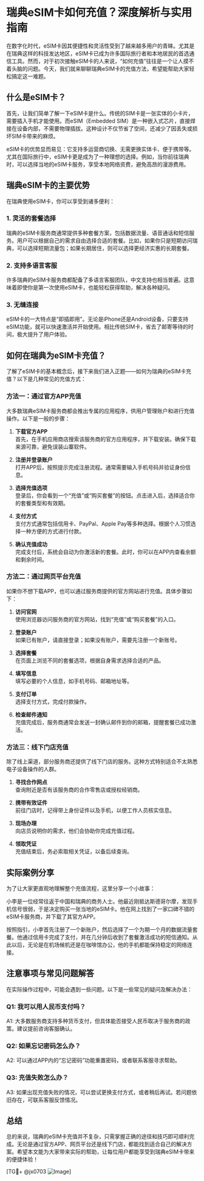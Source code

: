 # 瑞典eSIM卡如何充值？深度解析与实用指南

在数字化时代，eSIM卡因其便捷性和灵活性受到了越来越多用户的青睐。尤其是在瑞典这样的科技发达地区，eSIM卡已成为许多国际旅行者和本地居民的首选通信工具。然而，对于初次接触eSIM卡的人来说，“如何充值”往往是一个让人摸不着头脑的问题。今天，我们就来聊聊瑞典eSIM卡的充值方法，希望能帮助大家轻松搞定这一难题。

## 什么是eSIM卡？

首先，让我们简单了解一下eSIM卡是什么。传统的SIM卡是一张实体的小卡片，需要插入手机才能使用。而eSIM（Embedded SIM）是一种嵌入式芯片，直接焊接在设备内部，不需要物理插拔。这种设计不仅节省了空间，还减少了因丢失或损坏SIM卡带来的麻烦。

eSIM卡的优势显而易见：它支持多运营商切换、无需更换实体卡、便于携带等。尤其在国际旅行中，eSIM卡更是成为了一种理想的选择。例如，当你前往瑞典时，可以选择当地的eSIM卡服务，享受本地网络资费，避免高昂的漫游费用。

## 瑞典eSIM卡的主要优势

在瑞典使用eSIM卡，你可以享受到诸多便利：

### 1. **灵活的套餐选择**
   瑞典的eSIM卡服务商通常提供多种套餐方案，包括数据流量、语音通话和短信服务。用户可以根据自己的需求自由选择合适的套餐。比如，如果你只是短期访问瑞典，可以选择短期流量包；如果长期居住，则可以选择更经济实惠的长期套餐。

### 2. **支持多语言客服**
   许多瑞典的eSIM卡服务商都配备了多语言客服团队，中文支持也相当普遍。这意味着即使你是第一次使用eSIM卡，也能轻松获得帮助，解决各种疑问。

### 3. **无缝连接**
   eSIM卡的一大特点是“即插即用”。无论是iPhone还是Android设备，只要支持eSIM功能，就可以快速激活并开始使用。相比传统SIM卡，省去了邮寄等待的时间，极大提升了用户体验。

## 如何在瑞典为eSIM卡充值？

了解了eSIM卡的基本概念后，接下来我们进入正题——如何为瑞典的eSIM卡充值？以下是几种常见的充值方式：

### 方法一：通过官方APP充值
大多数瑞典eSIM卡服务商都会推出专属的应用程序，供用户管理账户和进行充值操作。以下是一般的步骤：

1. **下载官方APP**  
   首先，在手机应用商店搜索该服务商的官方应用程序，并下载安装。确保下载来源可靠，避免误装山寨软件。

2. **注册并登录账户**  
   打开APP后，按照提示完成注册流程。通常需要输入手机号码并验证身份信息。

3. **选择充值选项**  
   登录后，你会看到一个“充值”或“购买套餐”的按钮。点击进入后，选择适合你的套餐类型和有效期。

4. **支付方式**  
   支付方式通常包括信用卡、PayPal、Apple Pay等多种选择。根据个人习惯选择一种方便的方式进行付款。

5. **确认充值成功**  
   完成支付后，系统会自动为你激活新的套餐。此时，你可以在APP内查看余额和剩余时间。

### 方法二：通过网页平台充值
如果你不想下载APP，也可以通过服务商提供的官方网站进行充值。具体步骤如下：

1. **访问官网**  
   使用浏览器访问服务商的官方网站，找到“充值”或“购买套餐”的入口。

2. **登录账户**  
   如果已有账户，请直接登录；如果没有账户，需要先注册一个新账号。

3. **选择套餐**  
   在页面上浏览不同的套餐选项，根据自身需求选择合适的产品。

4. **填写信息**  
   填写必要的个人信息，如手机号码、邮箱地址等。

5. **支付订单**  
   选择支付方式，完成付款操作。

6. **检查邮件通知**  
   充值完成后，服务商通常会发送一封确认邮件到你的邮箱，提醒套餐已成功激活。

### 方法三：线下门店充值
除了线上渠道，部分服务商还提供了线下门店的服务。这种方式特别适合不太熟悉电子设备操作的人群。

1. **寻找合作网点**  
   查询附近是否有该服务商的合作零售店或授权经销商。

2. **携带有效证件**  
   前往门店时，记得带上身份证件以及手机，以便工作人员核实信息。

3. **现场办理**  
   向店员说明你的需求，他们会协助你完成充值过程。

4. **领取凭证**  
   充值结束后，务必索取相关凭证，以备后续查询。

## 实际案例分享

为了让大家更直观地理解整个充值流程，这里分享一个小故事：

小李是一位经常往返于中国和瑞典的商务人士。他最近刚抵达斯德哥尔摩，发现手机信号很弱，于是决定购买一张当地的eSIM卡。他在网上找到了一家口碑不错的eSIM卡服务商，并下载了其官方APP。

按照指引，小李首先注册了一个新账户，然后选择了一个为期一个月的数据流量套餐。他通过信用卡完成了支付，并在几分钟后收到了套餐激活成功的短信通知。从此以后，无论是在机场候机还是在咖啡馆办公，他的手机都能保持稳定的网络连接。

## 注意事项与常见问题解答

在实际操作过程中，可能会遇到一些问题。以下是一些常见的疑问及解决办法：

### Q1: 我可以用人民币支付吗？
A1: 大多数服务商支持多种货币支付，但具体能否接受人民币取决于服务商的政策。建议提前咨询客服确认。

### Q2: 如果忘记密码怎么办？
A2: 可以通过APP内的“忘记密码”功能重置密码，或者联系客服寻求帮助。

### Q3: 充值失败怎么办？
A3: 如果出现充值失败的情况，可以尝试更换支付方式，或者稍后再试。若问题依旧存在，可联系客服反馈情况。

## 总结

总的来说，瑞典的eSIM卡充值并不复杂，只需掌握正确的途径和技巧即可顺利完成。无论是通过官方APP、网页平台还是线下门店，都能找到适合自己的解决方案。希望本文能为大家带来实际的帮助，让每位用户都能享受到瑞典eSIM卡带来的便捷体验！

[TG💪+ @jx0703 ![Image](https://github.com/user-attachments/assets/dbca1d08-cadb-493c-b0ec-ad6f7a83f270)]